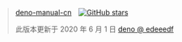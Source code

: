 > <a href="https://github.com/Nugine/deno-manual-cn/" rel="noopener noreferrer" target="_blank" style="display:inline-flex;align-items:center"><span style="margin-right:1em">deno-manual-cn</span><img alt="GitHub stars" src="https://img.shields.io/github/stars/Nugine/deno-manual-cn?style=social"> </a>
> 
> 此版本更新于 2020 年 6 月 1 日 [deno @ edeeedf](https://github.com/denoland/deno/tree/edeeedf40161dcc4932a33139a7fffa1a73cc142)

